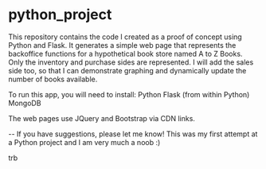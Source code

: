 # python_project
This repository contains the code I created as a proof of concept using Python and Flask. It generates a simple web page that represents the backoffice functions for a hypothetical book store named A to Z Books. Only the inventory and purchase sides are represented. I will add the sales side too, so that I can demonstrate graphing and dynamically update the number of books available.

To run this app, you will need to install:
Python
Flask (from within Python)
MongoDB

The web pages use JQuery and Bootstrap via CDN links.

-- If you have suggestions, please let me know! This was my first attempt at a Python project and I am very much a noob :)

trb
